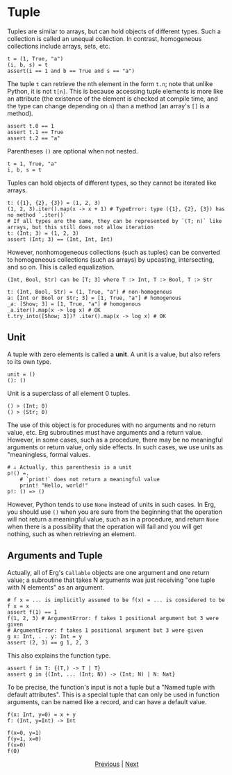 # Tuple

Tuples are similar to arrays, but can hold objects of different types.
Such a collection is called an unequal collection. In contrast, homogeneous collections include arrays, sets, etc.

```erg
t = (1, True, "a")
(i, b, s) = t
assert(i == 1 and b == True and s == "a")
```

The tuple `t` can retrieve the nth element in the form `t.n`; note that unlike Python, it is not `t[n]`.
This is because accessing tuple elements is more like an attribute (the existence of the element is checked at compile time, and the type can change depending on `n`) than a method (an array's `[]` is a method).

```erg
assert t.0 == 1
assert t.1 == True
assert t.2 == "a"
```

Parentheses `()` are optional when not nested.

```erg
t = 1, True, "a"
i, b, s = t
```

Tuples can hold objects of different types, so they cannot be iterated like arrays.

```erg
t: ({1}, {2}, {3}) = (1, 2, 3)
(1, 2, 3).iter().map(x -> x + 1) # TypeError: type ({1}, {2}, {3}) has no method `.iter()`
# If all types are the same, they can be represented by `(T; n)` like arrays, but this still does not allow iteration
t: (Int; 3) = (1, 2, 3)
assert (Int; 3) == (Int, Int, Int)
```

However, nonhomogeneous collections (such as tuples) can be converted to homogeneous collections (such as arrays) by upcasting, intersecting, and so on.
This is called equalization.

```erg
(Int, Bool, Str) can be [T; 3] where T :> Int, T :> Bool, T :> Str
```

```erg
t: (Int, Bool, Str) = (1, True, "a") # non-homogenous
a: [Int or Bool or Str; 3] = [1, True, "a"] # homogenous
_a: [Show; 3] = [1, True, "a"] # homogenous
_a.iter().map(x -> log x) # OK
t.try_into([Show; 3])? .iter().map(x -> log x) # OK
```

## Unit

A tuple with zero elements is called a __unit__. A unit is a value, but also refers to its own type.

```erg
unit = ()
(): ()
```

Unit is a superclass of all element 0 tuples.

```erg
() > (Int; 0)
() > (Str; 0)
```

The use of this object is for procedures with no arguments and no return value, etc. Erg subroutines must have arguments and a return value. However, in some cases, such as a procedure, there may be no meaningful arguments or return value, only side effects. In such cases, we use units as "meaningless, formal values.

```erg
# ↓ Actually, this parenthesis is a unit
p!() =.
    # `print!` does not return a meaningful value
    print! "Hello, world!"
p!: () => ()
```

However, Python tends to use `None` instead of units in such cases.
In Erg, you should use `()` when you are sure from the beginning that the operation will not return a meaningful value, such as in a procedure, and return `None` when there is a possibility that the operation will fail and you will get nothing, such as when retrieving an element.

## Arguments and Tuple

Actually, all of Erg's `Callable` objects are one argument and one return value; a subroutine that takes N arguments was just receiving "one tuple with N elements" as an argument.

```erg
# f x = ... is implicitly assumed to be f(x) = ... is considered to be
f x = x
assert f(1) == 1
f(1, 2, 3) # ArgumentError: f takes 1 positional argument but 3 were given
# ArgumentError: f takes 1 positional argument but 3 were given
g x: Int, . . y: Int = y
assert (2, 3) == g 1, 2, 3
```

This also explains the function type.

```erg
assert f in T: {(T,) -> T | T}
assert g in {(Int, ... (Int; N)) -> (Int; N) | N: Nat}
```

To be precise, the function's input is not a tuple but a "Named tuple with default attributes". This is a special tuple that can only be used in function arguments, can be named like a record, and can have a default value.

```erg
f(x: Int, y=0) = x + y
f: (Int, y=Int) -> Int

f(x=0, y=1)
f(y=1, x=0)
f(x=0)
f(0)
```

<p align='center'>
    <a href='. /10_array.md'>Previous</a> | <a href='. /12_dict.md'>Next</a>
</p>
